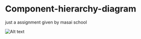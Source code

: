 # Component-hierarchy-diagram
just a assignment given by masai school

![Alt text](https://drive.google.com/file/d/1umCihTbbzBwvN6k2ZRLJF3HfoWiBF23Z/view?usp=sharing "Component hierarchy")
